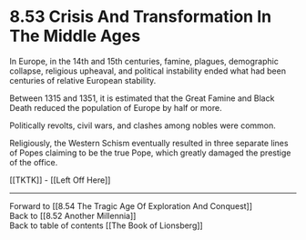 # 8.53 Crisis And Transformation In The Middle Ages

In Europe, in the 14th and 15th centuries, famine, plagues, demographic collapse, religious upheaval, and political instability ended what had been centuries of relative European stability.

Between 1315 and 1351, it is estimated that the Great Famine and Black Death reduced the population of Europe by half or more.

Politically revolts, civil wars, and clashes among nobles were common.

Religiously, the Western Schism eventually resulted in three separate lines of Popes claiming to be the true Pope, which greatly damaged the prestige of the office.

[[TKTK]] - [[Left Off Here]]

___

Forward to [[8.54 The Tragic Age Of Exploration And Conquest]]  
Back to [[8.52 Another Millennia]]    
Back to table of contents [[The Book of Lionsberg]]  
